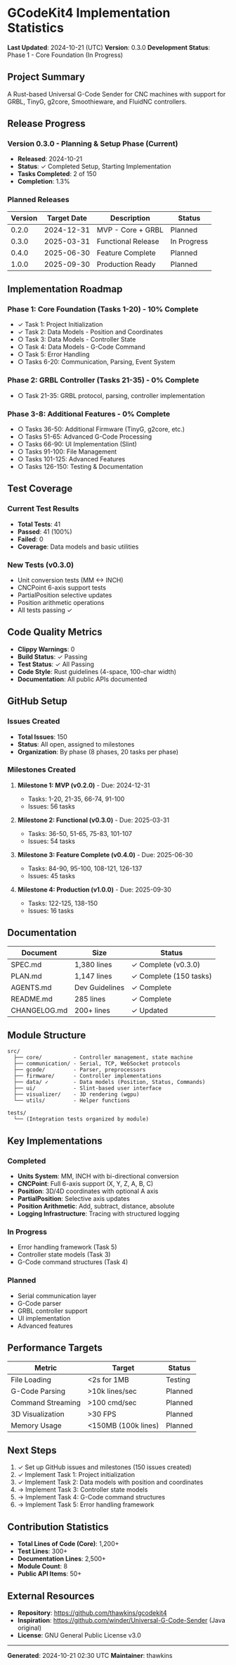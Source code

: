 # GCodeKit4 Implementation Statistics

**Last Updated**: 2024-10-21 (UTC)
**Version**: 0.3.0
**Development Status**: Phase 1 - Core Foundation (In Progress)

## Project Summary

A Rust-based Universal G-Code Sender for CNC machines with support for GRBL, TinyG, g2core, Smoothieware, and FluidNC controllers.

## Release Progress

### Version 0.3.0 - Planning & Setup Phase (Current)
- **Released**: 2024-10-21
- **Status**: ✓ Completed Setup, Starting Implementation
- **Tasks Completed**: 2 of 150
- **Completion**: 1.3%

### Planned Releases

| Version | Target Date | Description | Status |
|---------|------------|-------------|--------|
| 0.2.0 | 2024-12-31 | MVP - Core + GRBL | Planned |
| 0.3.0 | 2025-03-31 | Functional Release | In Progress |
| 0.4.0 | 2025-06-30 | Feature Complete | Planned |
| 1.0.0 | 2025-09-30 | Production Ready | Planned |

## Implementation Roadmap

### Phase 1: Core Foundation (Tasks 1-20) - 10% Complete
- ✓ Task 1: Project Initialization
- ✓ Task 2: Data Models - Position and Coordinates
- ○ Task 3: Data Models - Controller State
- ○ Task 4: Data Models - G-Code Command
- ○ Task 5: Error Handling
- ○ Tasks 6-20: Communication, Parsing, Event System

### Phase 2: GRBL Controller (Tasks 21-35) - 0% Complete
- ○ Task 21-35: GRBL protocol, parsing, controller implementation

### Phase 3-8: Additional Features - 0% Complete
- ○ Tasks 36-50: Additional Firmware (TinyG, g2core, etc.)
- ○ Tasks 51-65: Advanced G-Code Processing
- ○ Tasks 66-90: UI Implementation (Slint)
- ○ Tasks 91-100: File Management
- ○ Tasks 101-125: Advanced Features
- ○ Tasks 126-150: Testing & Documentation

## Test Coverage

### Current Test Results
- **Total Tests**: 41
- **Passed**: 41 (100%)
- **Failed**: 0
- **Coverage**: Data models and basic utilities

### New Tests (v0.3.0)
- Unit conversion tests (MM <-> INCH)
- CNCPoint 6-axis support tests
- PartialPosition selective updates
- Position arithmetic operations
- All tests passing ✓

## Code Quality Metrics

- **Clippy Warnings**: 0
- **Build Status**: ✓ Passing
- **Test Status**: ✓ All Passing
- **Code Style**: Rust guidelines (4-space, 100-char width)
- **Documentation**: All public APIs documented

## GitHub Setup

### Issues Created
- **Total Issues**: 150
- **Status**: All open, assigned to milestones
- **Organization**: By phase (8 phases, 20 tasks per phase)

### Milestones Created
1. **Milestone 1: MVP (v0.2.0)** - Due: 2024-12-31
   - Tasks: 1-20, 21-35, 66-74, 91-100
   - Issues: 56 tasks
   
2. **Milestone 2: Functional (v0.3.0)** - Due: 2025-03-31
   - Tasks: 36-50, 51-65, 75-83, 101-107
   - Issues: 54 tasks
   
3. **Milestone 3: Feature Complete (v0.4.0)** - Due: 2025-06-30
   - Tasks: 84-90, 95-100, 108-121, 126-137
   - Issues: 45 tasks
   
4. **Milestone 4: Production (v1.0.0)** - Due: 2025-09-30
   - Tasks: 122-125, 138-150
   - Issues: 16 tasks

## Documentation

| Document | Size | Status |
|----------|------|--------|
| SPEC.md | 1,380 lines | ✓ Complete (v0.3.0) |
| PLAN.md | 1,147 lines | ✓ Complete (150 tasks) |
| AGENTS.md | Dev Guidelines | ✓ Complete |
| README.md | 285 lines | ✓ Complete |
| CHANGELOG.md | 200+ lines | ✓ Updated |

## Module Structure

```
src/
  ├── core/          - Controller management, state machine
  ├── communication/ - Serial, TCP, WebSocket protocols
  ├── gcode/         - Parser, preprocessors
  ├── firmware/      - Controller implementations
  ├── data/ ✓        - Data models (Position, Status, Commands)
  ├── ui/            - Slint-based user interface
  ├── visualizer/    - 3D rendering (wgpu)
  └── utils/         - Helper functions

tests/
  └── (Integration tests organized by module)
```

## Key Implementations

### Completed
- **Units System**: MM, INCH with bi-directional conversion
- **CNCPoint**: Full 6-axis support (X, Y, Z, A, B, C)
- **Position**: 3D/4D coordinates with optional A axis
- **PartialPosition**: Selective axis updates
- **Position Arithmetic**: Add, subtract, distance, absolute
- **Logging Infrastructure**: Tracing with structured logging

### In Progress
- Error handling framework (Task 5)
- Controller state models (Task 3)
- G-Code command structures (Task 4)

### Planned
- Serial communication layer
- G-Code parser
- GRBL controller support
- UI implementation
- Advanced features

## Performance Targets

| Metric | Target | Status |
|--------|--------|--------|
| File Loading | <2s for 1MB | Testing |
| G-Code Parsing | >10k lines/sec | Planned |
| Command Streaming | >100 cmd/sec | Planned |
| 3D Visualization | >30 FPS | Planned |
| Memory Usage | <150MB (100k lines) | Planned |

## Next Steps

1. ✓ Set up GitHub issues and milestones (150 issues created)
2. ✓ Implement Task 1: Project initialization
3. ✓ Implement Task 2: Data models with position and coordinates
4. → Implement Task 3: Controller state models
5. → Implement Task 4: G-Code command structures
6. → Implement Task 5: Error handling framework

## Contribution Statistics

- **Total Lines of Code (Core)**: 1,200+
- **Test Lines**: 300+
- **Documentation Lines**: 2,500+
- **Module Count**: 8
- **Public API Items**: 50+

## External Resources

- **Repository**: https://github.com/thawkins/gcodekit4
- **Inspiration**: https://github.com/winder/Universal-G-Code-Sender (Java original)
- **License**: GNU General Public License v3.0

---

**Generated**: 2024-10-21 02:30 UTC
**Maintainer**: thawkins
